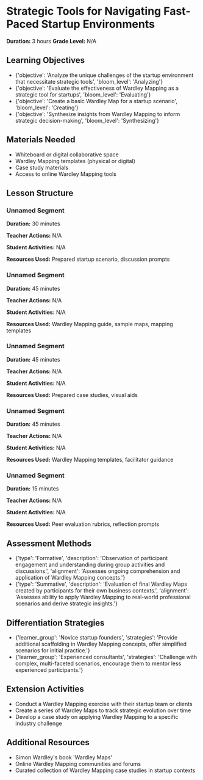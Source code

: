 # Strategic Tools for Navigating Fast-Paced Startup Environments

**Duration:** 3 hours
**Grade Level:** N/A

## Learning Objectives
- {'objective': 'Analyze the unique challenges of the startup environment that necessitate strategic tools', 'bloom_level': 'Analyzing'}
- {'objective': 'Evaluate the effectiveness of Wardley Mapping as a strategic tool for startups', 'bloom_level': 'Evaluating'}
- {'objective': 'Create a basic Wardley Map for a startup scenario', 'bloom_level': 'Creating'}
- {'objective': 'Synthesize insights from Wardley Mapping to inform strategic decision-making', 'bloom_level': 'Synthesizing'}

## Materials Needed
- Whiteboard or digital collaborative space
- Wardley Mapping templates (physical or digital)
- Case study materials
- Access to online Wardley Mapping tools

## Lesson Structure
### Unnamed Segment
**Duration:** 30 minutes

**Teacher Actions:** N/A

**Student Activities:** N/A

**Resources Used:** Prepared startup scenario, discussion prompts

### Unnamed Segment
**Duration:** 45 minutes

**Teacher Actions:** N/A

**Student Activities:** N/A

**Resources Used:** Wardley Mapping guide, sample maps, mapping templates

### Unnamed Segment
**Duration:** 45 minutes

**Teacher Actions:** N/A

**Student Activities:** N/A

**Resources Used:** Prepared case studies, visual aids

### Unnamed Segment
**Duration:** 45 minutes

**Teacher Actions:** N/A

**Student Activities:** N/A

**Resources Used:** Wardley Mapping templates, facilitator guidance

### Unnamed Segment
**Duration:** 15 minutes

**Teacher Actions:** N/A

**Student Activities:** N/A

**Resources Used:** Peer evaluation rubrics, reflection prompts

## Assessment Methods
- {'type': 'Formative', 'description': 'Observation of participant engagement and understanding during group activities and discussions.', 'alignment': 'Assesses ongoing comprehension and application of Wardley Mapping concepts.'}
- {'type': 'Summative', 'description': 'Evaluation of final Wardley Maps created by participants for their own business contexts.', 'alignment': 'Assesses ability to apply Wardley Mapping to real-world professional scenarios and derive strategic insights.'}

## Differentiation Strategies
- {'learner_group': 'Novice startup founders', 'strategies': 'Provide additional scaffolding in Wardley Mapping concepts, offer simplified scenarios for initial practice.'}
- {'learner_group': 'Experienced consultants', 'strategies': 'Challenge with complex, multi-faceted scenarios, encourage them to mentor less experienced participants.'}

## Extension Activities
- Conduct a Wardley Mapping exercise with their startup team or clients
- Create a series of Wardley Maps to track strategic evolution over time
- Develop a case study on applying Wardley Mapping to a specific industry challenge

## Additional Resources
- Simon Wardley's book 'Wardley Maps'
- Online Wardley Mapping communities and forums
- Curated collection of Wardley Mapping case studies in startup contexts
